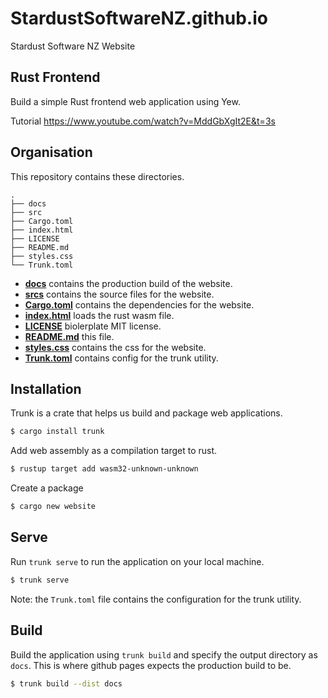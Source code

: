 # StardustSoftwareNZ.github.io
Stardust Software NZ Website

## Rust Frontend 

Build a simple Rust frontend web application using Yew. 

Tutorial https://www.youtube.com/watch?v=MddGbXgIt2E&t=3s

## Organisation 

This repository contains these directories. 

```
.
├── docs
├── src
├── Cargo.toml
├── index.html
├── LICENSE
├── README.md
├── styles.css
└── Trunk.toml
```

- [**docs**](docs) contains the production build of the website.
- [**srcs**](src) contains the source files for the website.
- [**Cargo.toml**](Cargo.toml) contains the dependencies for the website.
- [**index.html**](index.html) loads the rust wasm file.
- [**LICENSE**](LICENSE) biolerplate MIT license.
- [**README.md**](README.md) this file.
- [**styles.css**](styles.css) contains the css for the website.
- [**Trunk.toml**](Trunk.toml) contains config for the trunk utility.

## Installation

Trunk is a crate that helps us build and package web applications.

```bash 
$ cargo install trunk
```

Add web assembly as a compilation target to rust. 

```bash 
$ rustup target add wasm32-unknown-unknown
```

Create a package 

```bash
$ cargo new website 
```

## Serve 

Run `trunk serve` to run the application on your local machine.

```bash
$ trunk serve
```
Note: the `Trunk.toml` file contains the configuration for the trunk utility.

## Build 

Build the application using `trunk build` and specify the output directory as `docs`. This is where github pages expects the production build to be.

```bash
$ trunk build --dist docs
```
